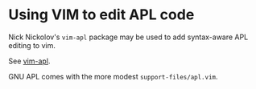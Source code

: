 Using VIM to edit APL code
==========================

Nick Nickolov's `vim-apl` package may be used to add syntax-aware
APL editing to vim.

See [vim-apl](https://github.com/ngn/vim-apl).

GNU APL comes with the more modest `support-files/apl.vim`.
